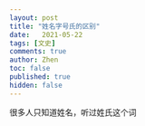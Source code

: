 ```yaml
---
layout: post
title: "姓名字号氏的区别"
date:   2021-05-22
tags: [文史]
comments: true
author: Zhen
toc: false
published: true
hidden: false
---
```

很多人只知道姓名，听过姓氏这个词
<!--stackedit_data:
eyJoaXN0b3J5IjpbMTY1NTk0MjU3OSwtMjU1NjQzMTM0XX0=
-->